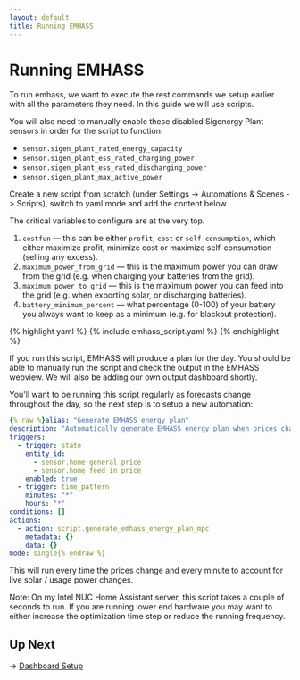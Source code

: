 ```yaml
---
layout: default
title: Running EMHASS
---
```


# Running EMHASS

To run emhass, we want to execute the rest commands we setup earlier with all the parameters they need. In this guide we will use scripts.

You will also need to manually enable these disabled Sigenergy Plant sensors in order for the script to function:

- `sensor.sigen_plant_rated_energy_capacity`
- `sensor.sigen_plant_ess_rated_charging_power`
- `sensor.sigen_plant_ess_rated_discharging_power`
- `sensor.sigen_plant_max_active_power`

Create a new script from scratch (under Settings -> Automations & Scenes -> Scripts), switch to yaml mode and add the content below.

The critical variables to configure are at the very top.

1. `costfun` — this can be either `profit`, `cost` or `self-consumption`, which either maximize profit, minimize cost or maximize self-consumption (selling any excess).
2. `maximum_power_from_grid` — this is the maximum power you can draw from the grid (e.g. when charging your batteries from the grid).
3. `maximum_power_to_grid` — this is the maximum power you can feed into the grid (e.g. when exporting solar, or discharging batteries).
4. `battery_minimum_percent` — what percentage (0-100) of your battery you always want to keep as a minimum (e.g. for blackout protection).

{% highlight yaml %}
{% include emhass_script.yaml %}
{% endhighlight %}

If you run this script, EMHASS will produce a plan for the day. You should be able to manually run the script and check the output in the EMHASS webview. We will also be adding our own output dashboard shortly.

You'll want to be running this script regularly as forecasts change throughout the day, so the next step is to setup a new automation:

```yaml
{% raw %}alias: "Generate EMHASS energy plan"
description: "Automatically generate EMHASS energy plan when prices change"
triggers:
  - trigger: state
    entity_id:
      - sensor.home_general_price
      - sensor.home_feed_in_price
    enabled: true
  - trigger: time_pattern
    minutes: "*"
    hours: "*"
conditions: []
actions:
  - action: script.generate_emhass_energy_plan_mpc
    metadata: {}
    data: {}
mode: single{% endraw %}
```

This will run every time the prices change and every minute to account for live solar / usage power changes.

Note: On my Intel NUC Home Assistant server, this script takes a couple of seconds to run. If you are running lower end hardware you may want to either increase the optimization time step or reduce the running frequency.

## Up Next

→ [Dashboard Setup](/pages/dashboard)

